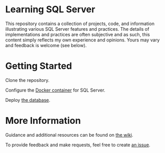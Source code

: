 # Learning SQL Server

This repository contains a collection of projects, code, and information illustrating various SQL Server features and practices. The details of implementations and practices are often subjective and as such, this content simply reflects my own experience and opinions. Yours may vary and feedback is welcome (see below).

# Getting Started

Clone the repository.

Configure the [Docker container](../../wiki/SQL-Server-Container) for SQL Server.

Deploy [the database](../../wiki/Demo-Database).

# More Information

Guidance and additional resources can be found on [the wiki](../../wiki).

To provide feedback and make requests, feel free to create [an issue](../../issues).
